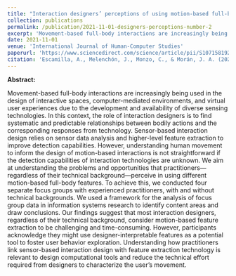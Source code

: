 ```yaml
---
title: "Interaction designers’ perceptions of using motion-based full-body features"
collection: publications
permalink: /publication/2021-11-01-designers-perceptions-number-2
excerpt: 'Movement-based full-body interactions are increasingly being used in the design of interactive spaces, computer-mediated environments, and virtual user experiences due to the development and availability of diverse sensing technologies. In this context, the role of interaction designers is to find systematic and predictable relationships between bodily actions and the corresponding responses from technology. Sensor-based interaction design relies on sensor data analysis and higher-level feature extraction to improve detection capabilities. However, understanding human movement to inform the design of motion-based interactions is not straightforward if the detection capabilities of interaction technologies are unknown. We aim at understanding the problems and opportunities that practitioners—regardless of their technical background—perceive in using different motion-based full-body features. To achieve this, we conducted four separate focus groups with experienced practitioners, with and without technical backgrounds. We used a framework for the analysis of focus group data in information systems research to identify content areas and draw conclusions. Our findings suggest that most interaction designers, regardless of their technical background, consider motion-based feature extraction to be challenging and time-consuming. However, participants acknowledge they might use designer-interpretable features as a potential tool to foster user behavior exploration. Understanding how practitioners link sensor-based interaction design with feature extraction technology is relevant to design computational tools and reduce the technical effort required from designers to characterize the user’s movement.'
date: 2021-11-01
venue: 'International Journal of Human-Computer Studies'
paperurl: 'https://www.sciencedirect.com/science/article/pii/S1071581921001154'
citation: 'Escamilla, A., Melenchón, J., Monzo, C., & Morán, J. A. (2021). &quot;Interaction designers’ perceptions of using motion-based full-body features.&quot; <i>International Journal of Human-Computer Studies</i>. 155, 102697.'
---
```


**Abstract:**

Movement-based full-body interactions are increasingly being used in the design of interactive spaces, computer-mediated environments, and virtual user experiences due to the development and availability of diverse sensing technologies. In this context, the role of interaction designers is to find systematic and predictable relationships between bodily actions and the corresponding responses from technology. Sensor-based interaction design relies on sensor data analysis and higher-level feature extraction to improve detection capabilities. However, understanding human movement to inform the design of motion-based interactions is not straightforward if the detection capabilities of interaction technologies are unknown. We aim at understanding the problems and opportunities that practitioners—regardless of their technical background—perceive in using different motion-based full-body features. To achieve this, we conducted four separate focus groups with experienced practitioners, with and without technical backgrounds. We used a framework for the analysis of focus group data in information systems research to identify content areas and draw conclusions. Our findings suggest that most interaction designers, regardless of their technical background, consider motion-based feature extraction to be challenging and time-consuming. However, participants acknowledge they might use designer-interpretable features as a potential tool to foster user behavior exploration. Understanding how practitioners link sensor-based interaction design with feature extraction technology is relevant to design computational tools and reduce the technical effort required from designers to characterize the user’s movement.
